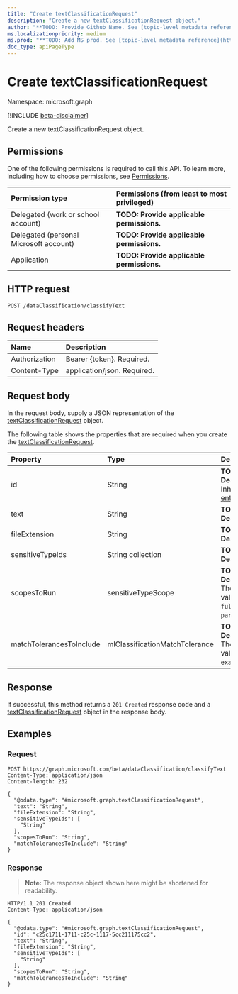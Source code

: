 ```yaml
---
title: "Create textClassificationRequest"
description: "Create a new textClassificationRequest object."
author: "**TODO: Provide Github Name. See [topic-level metadata reference](https://msgo.azurewebsites.net/add/document/guidelines/metadata.html#topic-level-metadata)**"
ms.localizationpriority: medium
ms.prod: "**TODO: Add MS prod. See [topic-level metadata reference](https://msgo.azurewebsites.net/add/document/guidelines/metadata.html#topic-level-metadata)**"
doc_type: apiPageType
---
```


# Create textClassificationRequest
Namespace: microsoft.graph

[!INCLUDE [beta-disclaimer](../../includes/beta-disclaimer.md)]

Create a new textClassificationRequest object.

## Permissions
One of the following permissions is required to call this API. To learn more, including how to choose permissions, see [Permissions](/graph/permissions-reference).

|Permission type|Permissions (from least to most privileged)|
|:---|:---|
|Delegated (work or school account)|**TODO: Provide applicable permissions.**|
|Delegated (personal Microsoft account)|**TODO: Provide applicable permissions.**|
|Application|**TODO: Provide applicable permissions.**|

## HTTP request

<!-- {
  "blockType": "ignored"
}
-->
``` http
POST /dataClassification/classifyText
```

## Request headers
|Name|Description|
|:---|:---|
|Authorization|Bearer {token}. Required.|
|Content-Type|application/json. Required.|

## Request body
In the request body, supply a JSON representation of the [textClassificationRequest](../resources/textclassificationrequest.md) object.

The following table shows the properties that are required when you create the [textClassificationRequest](../resources/textclassificationrequest.md).

|Property|Type|Description|
|:---|:---|:---|
|id|String|**TODO: Add Description** Inherited from [entity](../resources/entity.md)|
|text|String|**TODO: Add Description**|
|fileExtension|String|**TODO: Add Description**|
|sensitiveTypeIds|String collection|**TODO: Add Description**|
|scopesToRun|sensitiveTypeScope|**TODO: Add Description**. The possible values are: `fullDocument`, `partialDocument`.|
|matchTolerancesToInclude|mlClassificationMatchTolerance|**TODO: Add Description**. The possible values are: `exact`, `near`.|



## Response

If successful, this method returns a `201 Created` response code and a [textClassificationRequest](../resources/textclassificationrequest.md) object in the response body.

## Examples

### Request
<!-- {
  "blockType": "request",
  "name": "create_textclassificationrequest_from_"
}
-->
``` http
POST https://graph.microsoft.com/beta/dataClassification/classifyText
Content-Type: application/json
Content-length: 232

{
  "@odata.type": "#microsoft.graph.textClassificationRequest",
  "text": "String",
  "fileExtension": "String",
  "sensitiveTypeIds": [
    "String"
  ],
  "scopesToRun": "String",
  "matchTolerancesToInclude": "String"
}
```


### Response
>**Note:** The response object shown here might be shortened for readability.
<!-- {
  "blockType": "response",
  "truncated": true,
  "@odata.type": "microsoft.graph.textClassificationRequest"
}
-->
``` http
HTTP/1.1 201 Created
Content-Type: application/json

{
  "@odata.type": "#microsoft.graph.textClassificationRequest",
  "id": "c25c1711-1711-c25c-1117-5cc211175cc2",
  "text": "String",
  "fileExtension": "String",
  "sensitiveTypeIds": [
    "String"
  ],
  "scopesToRun": "String",
  "matchTolerancesToInclude": "String"
}
```

